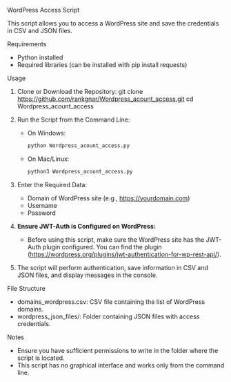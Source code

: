 WordPress Access Script

This script allows you to access a WordPress site and save the credentials in CSV and JSON files.

Requirements

- Python installed
- Required libraries (can be installed with pip install requests)

Usage

1. Clone or Download the Repository:
   git clone https://github.com/rankgnar/Wordpress_acount_access.git
   cd Wordpress_acount_access

2. Run the Script from the Command Line:

   - On Windows:
     ```bash
     python Wordpress_acount_access.py
     ```
   - On Mac/Linux:
     ```bash
     python3 Wordpress_acount_access.py
     ```

3. Enter the Required Data:

   - Domain of WordPress site (e.g., https://yourdomain.com)
   - Username
   - Password

4. **Ensure JWT-Auth is Configured on WordPress:**

   - Before using this script, make sure the WordPress site has the JWT-Auth plugin configured. You can find the plugin (https://wordpress.org/plugins/jwt-authentication-for-wp-rest-api/).

5. The script will perform authentication, save information in CSV and JSON files, and display messages in the console.

File Structure

- domains_wordpress.csv: CSV file containing the list of WordPress domains.
- wordpress_json_files/: Folder containing JSON files with access credentials.

Notes

- Ensure you have sufficient permissions to write in the folder where the script is located.
- This script has no graphical interface and works only from the command line.
